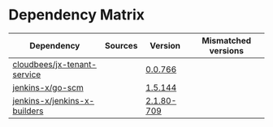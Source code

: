 # Dependency Matrix

Dependency | Sources | Version | Mismatched versions
---------- | ------- | ------- | -------------------
[cloudbees/jx-tenant-service](https://github.com/cloudbees/jx-tenant-service) |  | [0.0.766](https://github.com/cloudbees/jx-tenant-service/releases/tag/v0.0.766) | 
[jenkins-x/go-scm](https://github.com/jenkins-x/go-scm) |  | [1.5.144]() | 
[jenkins-x/jenkins-x-builders](https://github.com/jenkins-x/jenkins-x-builders) |  | [2.1.80-709]() | 

